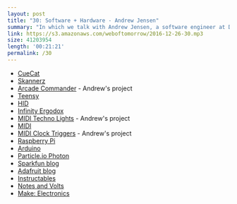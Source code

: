 ```yaml
---
layout: post
title: "30: Software + Hardware - Andrew Jensen"
summary: "In which we talk with Andrew Jensen, a software engineer at Domo, about hardware + software, Internet of Things, and some projects he's worked on."
link: https://s3.amazonaws.com/weboftomorrow/2016-12-26-30.mp3
size: 41203954
length: '00:21:21'
permalink: /30
---
```


- [CueCat](https://en.wikipedia.org/wiki/CueCat)
- [Skannerz](https://en.wikipedia.org/wiki/Skannerz)
- [Arcade Commander](https://github.com/andrewjensen/arcade-commander-cli) - Andrew's project
- [Teensy](https://www.pjrc.com/teensy/)
- [HID](https://en.wikipedia.org/wiki/Human_interface_device)
- [Infinity Ergodox](https://www.massdrop.com/buy/infinity-ergodox?mode=guest_open)
- [MIDI Techno Lights](https://github.com/andrewjensen/midi-techno-lights) - Andrew's project
- [MIDI](https://en.wikipedia.org/wiki/MIDI)
- [MIDI Clock Triggers](https://github.com/andrewjensen/midi-clock-triggers) - Andrew's project
- [Raspberry Pi](https://www.raspberrypi.org/)
- [Arduino](https://www.arduino.cc/)
- [Particle.io Photon](https://www.particle.io/products/hardware/photon-wifi-dev-kit)
- [Sparkfun blog](https://www.sparkfun.com/news)
- [Adafruit blog](https://blog.adafruit.com/)
- [Instructables](http://www.instructables.com/)
- [Notes and Volts](https://www.youtube.com/channel/UC97oxpI-kInN6trsvs6yLNg)
- [Make: Electronics](https://www.amazon.com/Make-Electronics-Learning-Through-Discovery/dp/1680450263/?tag=adaharris09-20)
